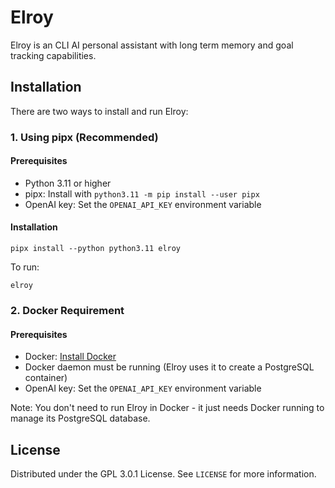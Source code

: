 # Elroy

Elroy is an CLI AI personal assistant with long term memory and goal tracking capabilities.

## Installation

There are two ways to install and run Elroy:

### 1. Using pipx (Recommended)

#### Prerequisites
- Python 3.11 or higher
- pipx: Install with `python3.11 -m pip install --user pipx`
- OpenAI key: Set the `OPENAI_API_KEY` environment variable

#### Installation
```
pipx install --python python3.11 elroy
```

To run:
```
elroy
```

### 2. Docker Requirement

#### Prerequisites
- Docker: [Install Docker](https://docs.docker.com/get-docker/)
- Docker daemon must be running (Elroy uses it to create a PostgreSQL container)
- OpenAI key: Set the `OPENAI_API_KEY` environment variable

Note: You don't need to run Elroy in Docker - it just needs Docker running to manage its PostgreSQL database.

## License

Distributed under the GPL 3.0.1 License. See `LICENSE` for more information.
